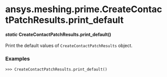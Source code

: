 <a id="ansys-meshing-prime-createcontactpatchresults-print-default"></a>

# ansys.meshing.prime.CreateContactPatchResults.print_default

<a id="ansys.meshing.prime.CreateContactPatchResults.print_default"></a>

#### *static* CreateContactPatchResults.print_default()

Print the default values of `CreateContactPatchResults` object.

### Examples

```pycon
>>> CreateContactPatchResults.print_default()
```

<!-- !! processed by numpydoc !! -->
